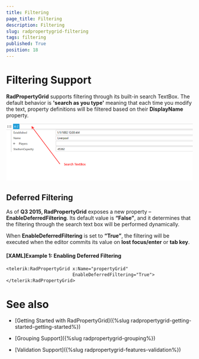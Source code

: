 ```yaml
---
title: Filtering
page_title: Filtering
description: Filtering
slug: radpropertygrid-filtering
tags: filtering
published: True
position: 18
---
```


# Filtering Support

__RadPropertyGrid__ supports filtering through its built-in search TextBox. The default behavior is __'search as you type'__ meaning that each time you modify the text, property definitions will be filtered based on their __DisplayName__ property.

![Rad Property Grid Disabled](images/RadPropertyGridSearchBox.png)

## Deferred Filtering

As of __Q3 2015, RadPropertyGrid__ exposes a new property – __EnableDeferredFiltering__. Its default value is __“False”__, and it determines that the filtering through the search text box will be performed dynamically. 

When __EnableDeferredFiltering__ is set to __“True”__, the filtering will be executed when the editor commits its value on __lost focus/enter__ or __tab key__. 

#### __[XAML]Example 1: Enabling Deferred Filtering__

	<telerik:RadPropertyGrid x:Name="propertyGrid" 
	                         EnableDeferredFiltering="True">
	</telerik:RadPropertyGrid>


# See also

* [Getting Started with RadPropertyGrid]({%slug radpropertygrid-getting-started-getting-started%})

* [Grouping Support]({%slug radpropertygrid-grouping%})

* [Validation Support]({%slug radpropertygrid-features-validation%})
